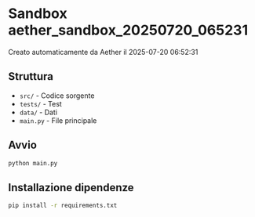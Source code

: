 # Sandbox aether_sandbox_20250720_065231

Creato automaticamente da Aether il 2025-07-20 06:52:31

## Struttura
- `src/` - Codice sorgente
- `tests/` - Test
- `data/` - Dati
- `main.py` - File principale

## Avvio
```bash
python main.py
```

## Installazione dipendenze
```bash
pip install -r requirements.txt
```
